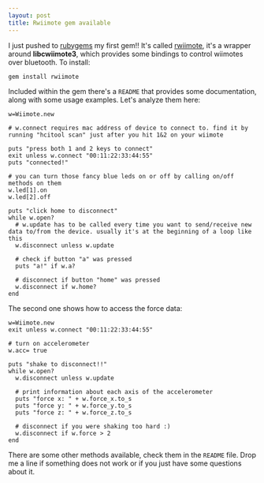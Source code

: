 ```yaml
---
layout: post
title: Rwiimote gem available
---
```

I just pushed to [rubygems](http://rubygems.org]) my first gem!! It's called [rwiimote](http://rubygems.org/gems/rwiimote), it's a wrapper around __libcwiimote3__, which provides some bindings to control wiimotes over bluetooth. To install:

    gem install rwiimote
Included within the gem there's a `README` that provides some documentation, along with some usage examples. Let's analyze them here:

    w=Wiimote.new
    
    # w.connect requires mac address of device to connect to. find it by running "hcitool scan" just after you hit 1&2 on your wiimote
    
    puts "press both 1 and 2 keys to connect"
    exit unless w.connect "00:11:22:33:44:55"
    puts "connected!"
    
    # you can turn those fancy blue leds on or off by calling on/off methods on them 
    w.led[1].on
    w.led[2].off
    
    puts "click home to disconnect"
    while w.open?
      # w.update has to be called every time you want to send/receive new data to/from the device. usually it's at the beginning of a loop like this 
      w.disconnect unless w.update
      
      # check if button "a" was pressed
      puts "a!" if w.a?
    
      # disconnect if button "home" was pressed
      w.disconnect if w.home?
    end
    
The second one shows how to access the force data:

    w=Wiimote.new
    exit unless w.connect "00:11:22:33:44:55"
    
    # turn on accelerometer
    w.acc= true
    
    puts "shake to disconnect!!"
    while w.open?
      w.disconnect unless w.update
    
      #	print information about each axis of the accelerometer
      puts "force x: " + w.force_x.to_s
      puts "force y: " + w.force_y.to_s
      puts "force z: " + w.force_z.to_s
    
      # disconnect if you were shaking too hard :)
      w.disconnect if w.force > 2
    end
    
There are some other methods available, check them in the `README` file. Drop me a line if something does not work or if you just have some questions about it.
